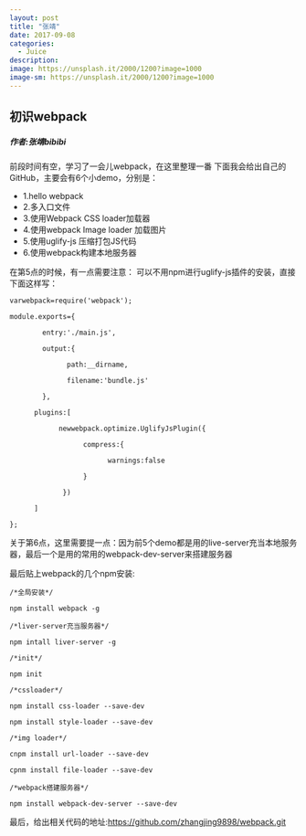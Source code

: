 ```yaml
---
layout: post
title: "张靖"
date: 2017-09-08
categories:
  - Juice
description: 
image: https://unsplash.it/2000/1200?image=1000
image-sm: https://unsplash.it/2000/1200?image=1000
---
```


## 初识webpack

##### 作者:张靖bibibi

前段时间有空，学习了一会儿webpack，在这里整理一番
下面我会给出自己的GitHub，主要会有6个小demo，分别是：

<ul>
  <li>
    1.hello webpack
  </li>
  <li>
    2.多入口文件
  </li>
  <li>
    3.使用Webpack CSS loader加载器
  </li>
  <li>
    4.使用webpack Image loader 加载图片
  </li>
  <li>
    5.使用uglify-js 压缩打包JS代码
  </li>
  <li>
    6.使用webpack构建本地服务器
  </li>
 </ul>
在第5点的时候，有一点需要注意：
可以不用npm进行uglify-js插件的安装，直接下面这样写：

```
varwebpack=require('webpack');

module.exports={

        entry:'./main.js',

        output:{

              path:__dirname,

              filename:'bundle.js'

        },

      plugins:[

            newwebpack.optimize.UglifyJsPlugin({

                  compress:{

                        warnings:false

                  }

             })

      ]

};
```

关于第6点，这里需要提一点：因为前5个demo都是用的live-server充当本地服务器，最后一个是用的常用的webpack-dev-server来搭建服务器

最后贴上webpack的几个npm安装:

```
/*全局安装*/

npm install webpack -g

/*liver-server充当服务器*/

npm intall liver-server -g

/*init*/

npm init

/*cssloader*/

npm install css-loader --save-dev

npm install style-loader --save-dev

/*img loader*/

cnpm install url-loader --save-dev

cpnm install file-loader --save-dev

/*webpack搭建服务器*/

npm install webpack-dev-server --save-dev
```

最后，给出相关代码的地址:<https://github.com/zhangjing9898/webpack.git>

